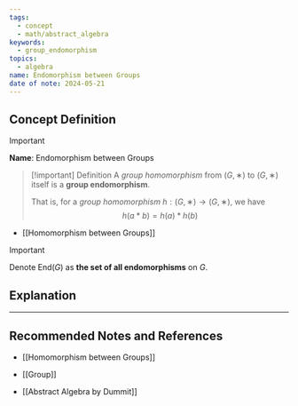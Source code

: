 ```yaml
---
tags:
  - concept
  - math/abstract_algebra
keywords:
  - group_endomorphism
topics:
  - algebra
name: Endomorphism between Groups
date of note: 2024-05-21
---
```


## Concept Definition

>[!important]
>**Name**: Endomorphism between Groups

>[!important] Definition
>A *group homomorphism* from $(G,∗)$ to $(G,∗)$ itself is a **group endomorphism**.
>
>That is, for a *group homomorphism* $h: (G,∗) \to (G,∗)$,  we have 
>$$
>h(a * b) = h(a) * h(b)
>$$

- [[Homomorphism between Groups]]

>[!important]
>Denote $\text{End}(G)$ as **the set of all endomorphisms** on $G$.


## Explanation






-----------
##  Recommended Notes and References

- [[Homomorphism between Groups]]
- [[Group]]

- [[Abstract Algebra by Dummit]]